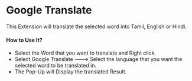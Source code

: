 # Google Translate

 This Extension will translate the selected word into Tamil, English or Hindi.

#### How to Use It?

- Select the Word that you want to translate and Right click.
- Select Google Translate ---> Select the language that you want the selected word to be translated in.
- The Pop-Up will Display the translated Result.
